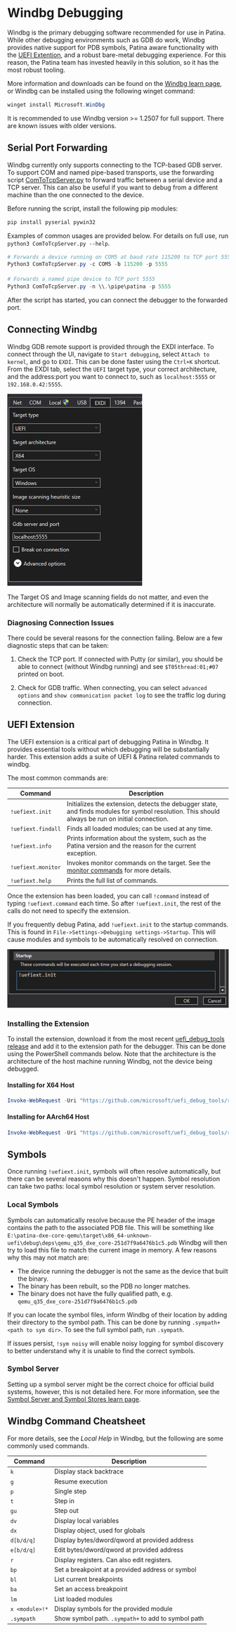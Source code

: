 # Windbg Debugging

Windbg is the primary debugging software recommended for use in Patina. While other
debugging environments such as GDB do work, Windbg provides native support for
PDB symbols, Patina aware functionality with the [UEFI Extention](#uefi-extension),
and a robust bare-metal debugging experience. For this reason, the Patina team
has invested heavily in this solution, so it has the most robust tooling.

More information and downloads can be found on the
[Windbg learn page](https://learn.microsoft.com/en-us/windows-hardware/drivers/debugger/),
or Windbg can be installed using the following winget command:

```powershell
winget install Microsoft.WinDbg
```

It is recommended to use Windbg version >= 1.2507 for full support. There are known
issues with older versions.

## Serial Port Forwarding

Windbg currently only supports connecting to the TCP-based GDB server. To support
COM and named pipe-based transports, use the forwarding script
[ComToTcpServer.py](https://github.com/microsoft/uefi_debug_tools/blob/main/Scripts/ComToTcpServer.py)
to forward traffic between a serial device and a TCP server. This can also be useful
if you want to debug from a different machine than the one connected to the device.

Before running the script, install the following pip modules:

```powershell
pip install pyserial pywin32
```

Examples of common usages are provided below. For details on full use, run
`python3 ComToTcpServer.py --help`.

```powershell
# Forwards a device running on COM5 at baud rate 115200 to TCP port 5555
Python3 ComToTcpServer.py -c COM5 -b 115200 -p 5555

# Forwards a named pipe device to TCP port 5555
Python3 ComToTcpServer.py -n \\.\pipe\patina -p 5555
```

After the script has started, you can connect the debugger to the forwarded port.

## Connecting Windbg

Windbg GDB remote support is provided through the EXDI interface. To connect through
the UI, navigate to `Start debugging`, select `Attach to kernel`, and go to `EXDI`.
This can be done faster using the `Ctrl+K` shortcut. From the EXDI tab, select the
`UEFI` target type, your correct architecture, and the address:port you want to
connect to, such as `localhost:5555` or `192.168.0.42:5555`.

![Windbg EXDI Connection](res/windbg_uefi.png)

The Target OS and Image scanning fields do not matter, and even the architecture
will normally be automatically determined if it is inaccurate.

### Diagnosing Connection Issues

There could be several reasons for the connection failing. Below are a few diagnostic
steps that can be taken:

1. Check the TCP port. If connected with Putty (or similar), you should be able to
connect (without Windbg running) and see `$T05thread:01;#07` printed on boot.

2. Check for GDB traffic. When connecting, you can select `advanced options` and
`show communication packet log` to see the traffic log during connection.

## UEFI Extension

The UEFI extension is a critical part of debugging Patina in Windbg. It provides
essential tools without which debugging will be substantially harder. This extension
adds a suite of UEFI & Patina related commands to windbg.

The most common commands are:

| Command            | Description                                             |
|--------------------|--------------------------------------------------------|
| `!uefiext.init`    | Initializes the extension, detects the debugger state, and finds modules for symbol resolution. This should always be run on initial connection. |
| `!uefiext.findall` | Finds all loaded modules; can be used at any time.      |
| `!uefiext.info`    | Prints information about the system, such as the Patina version and the reason for the current exception. |
| `!uefiext.monitor` | Invokes monitor commands on the target. See the [monitor commands](../debugging.md#monitor-commands) for more details. |
| `!uefiext.help`    | Prints the full list of commands.                       |

Once the extension has been loaded, you can call `!command` instead of typing
`!uefiext.command` each time. So after `!uefiext.init`, the rest of the calls do
not need to specify the extension.

If you frequently debug Patina, add `!uefiext.init` to the startup commands. This is
found in `File->Settings->Debugging settings->Startup`. This will cause modules and
symbols to be automatically resolved on connection.

![Windbg Extension Startup](res/windbg_startup.png)

### Installing the Extension

To install the extension, download it from the most recent
[uefi_debug_tools release](https://github.com/microsoft/uefi_debug_tools/releases/latest)
and add it to the extension path for the debugger. This can be done using the
PowerShell commands below. Note that the architecture is the architecture of the
host machine running Windbg, not the device being debugged.

#### Installing for X64 Host

```powershell
Invoke-WebRequest -Uri "https://github.com/microsoft/uefi_debug_tools/releases/latest/download/uefiext_x64.zip" -OutFile "$env:TEMP\uefiext.zip"; Expand-Archive "$env:TEMP\uefiext.zip" -DestinationPath "$env:TEMP\uefiext" -Force; Copy-Item "$env:TEMP\uefiext\uefiext.dll" -Destination "C:\Users\$Env:UserName\AppData\Local\DBG\EngineExtensions\UefiExt.dll"
```

#### Installing for AArch64 Host

```powershell
Invoke-WebRequest -Uri "https://github.com/microsoft/uefi_debug_tools/releases/latest/download/uefiext_arm64.zip" -OutFile "$env:TEMP\uefiext.zip"; Expand-Archive "$env:TEMP\uefiext.zip" -DestinationPath "$env:TEMP\uefiext" -Force; Copy-Item "$env:TEMP\uefiext\uefiext.dll" -Destination "C:\Users\$Env:UserName\AppData\Local\DBG\EngineExtensions\UefiExt.dll"
```

## Symbols

Once running `!uefiext.init`, symbols will often resolve automatically, but there
can be several reasons why this doesn't happen. Symbol resolution can take two
paths: local symbol resolution or system server resolution.

### Local Symbols

Symbols can automatically resolve because the PE header of the image contains the
path to the associated PDB file. This will be something like
`E:\patina-dxe-core-qemu\target\x86_64-unknown-uefi\debug\deps\qemu_q35_dxe_core-251d7f9a6476b1c5.pdb`
Windbg will then try to load this file to match the current image in memory.
A few reasons why this may not match are:

- The device running the debugger is not the same as the device that built the binary.
- The binary has been rebuilt, so the PDB no longer matches.
- The binary does not have the fully qualified path, e.g. `qemu_q35_dxe_core-251d7f9a6476b1c5.pdb`

If you can locate the symbol files, inform Windbg of their location by adding their
directory to the symbol path. This can be done by running `.sympath+ <path to sym dir>`.
To see the full symbol path, run `.sympath`.

If issues persist, `!sym noisy` will enable noisy logging for symbol discovery to
better understand why it is unable to find the correct symbols.

### Symbol Server

Setting up a symbol server might be the correct choice for official build systems,
however, this is not detailed here. For more information, see the
[Symbol Server and Symbol Stores learn page](https://learn.microsoft.com/en-us/windows/win32/debug/symbol-servers-and-symbol-stores).

## Windbg Command Cheatsheet

For more details, see the *Local Help* in Windbg, but the following are some commonly
used commands.

| Command            | Description                                            |
|--------------------|--------------------------------------------------------|
| `k`                | Display stack backtrace                                |
| `g`                | Resume execution                                       |
| `p`                | Single step                                            |
| `t`                | Step in                                                |
| `gu`               | Step out                                               |
| `dv`               | Display local variables                                |
| `dx`               | Display object, used for globals                       |
| `d[b/d/q]`         | Display bytes/dword/qword at provided address          |
| `e[b/d/q]`         | Edit bytes/dword/qword at provided address             |
| `r`                | Display registers. Can also edit registers.            |
| `bp`               | Set a breakpoint at a provided address or symbol       |
| `bl`               | List current breakpoints                               |
| `ba`               | Set an access breakpoint                               |
| `lm`               | List loaded modules                                    |
| `x <module>!*`     | Display symbols for the provided module                |
| `.sympath`         | Show symbol path. `.sympath+` to add to symbol path    |
